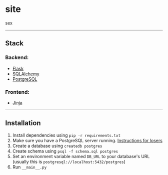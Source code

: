 # site

sex

---

## Stack

### Backend:
- [Flask](https://flask.palletsprojects.com/en/1.1.x/)
- [SQLAlchemy](https://www.sqlalchemy.org/)
- [PostgreSQL](https://www.postgresql.org/)

### Frontend:
- [Jinja](https://jinja.palletsprojects.com/en/2.11.x/)

---

## Installation

1. Install dependencies using `pip -r requirements.txt`
2. Make sure you have a PostgreSQL server running. [Instructions for losers](https://www.postgresql.org/docs/current/server-start.html)
3. Create a database using `createdb postgres`
4. Create schema using `psql -f schema.sql postgres`
5. Set an environment variable named `DB_URL` to your database's URL (usually this is `postgresql://localhost:5432/postgres`)
6. Run `__main__.py`
